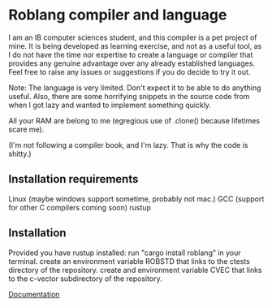 # Roblang compiler and language

I am an IB computer sciences student, and this compiler is a pet project of mine. It is being developed as learning exercise, and not as a useful tool, as I do not have the time nor expertise to create a language or compiler that provides any genuine advantage over any already established languages. Feel free to raise any issues or suggestions if you do decide to try it out.

Note:
The language is very limited. Don't expect it to be able to do anything useful. Also, there are some horrifying snippets in the source code from when I got lazy and wanted to implement something quickly.

All your RAM are belong to me (egregious use of .clone() because lifetimes scare me).

(I'm not following a compiler book, and I'm lazy. That is why the code is shitty.)

## Installation requirements
Linux (maybe windows support sometime, probably not mac.)
GCC (support for other C compilers coming soon)
rustup

## Installation
Provided you have rustup installed:
run "cargo install roblang" in your terminal.
create an environment variable ROBSTD that links to the ctests directory of the repository.
create and environment variable CVEC that links to the c-vector subdirectory of the repository.

[Documentation](docs.md)
